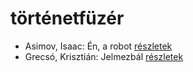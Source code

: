 # történetfüzér

- Asimov, Isaac: Én, a robot [részletek](_details/Asimov%2C%20Isaac.md#id_1178)
- Grecsó, Krisztián: Jelmezbál [részletek](_details/Grecs%C3%B3%2C%20Kriszti%C3%A1n.md#id_1228)